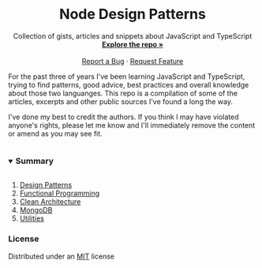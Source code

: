 <br />
<p align="center">
  <h1 align="center">Node Design Patterns</h1>

  <p align="center">
    Collection of gists, articles and snippets about JavaScript and TypeScript
    <br />
    <a href="https://github.com/moatorres/node-design-patterns"><strong>Explore the repo »</strong></a>
    <br />
    <br />
    <a href="https://github.com/moatorres/node-design-patterns/issues">Report a Bug</a>
    ·
    <a href="https://github.com/moatorres/node-design-patterns/issues">Request Feature</a>
  </p>
</p>

For the past three of years I've been learning JavaScript and TypeScript, trying to find patterns, good advice, best practices and overall knowledge about those two languanges. This repo is a compilation of some of the articles, excerpts and other public sources I've found a long the way.

I've done my best to credit the authors. If you think I may have violated anyone's rights, please let me know and I'll immediately remove the content or amend as you may see fit.

<details open="open">
  <summary><h3 style="display: inline-block">Summary</h3></summary>
  <ol>
    <li>
      <a href="#design-patterns">Design Patterns</a>
    </li>
    <li>
      <a href="#functional-programming">Functional Programming</a>
    </li>
    <li><a href="#clean-architecture">Clean Architecture</a></li>
    <li><a href="#mongodb">MongoDB</a></li>
    <li><a href="#contributing">Utilities</a></li>
  </ol>
</details>

### License

Distributed under an [MIT]() license
